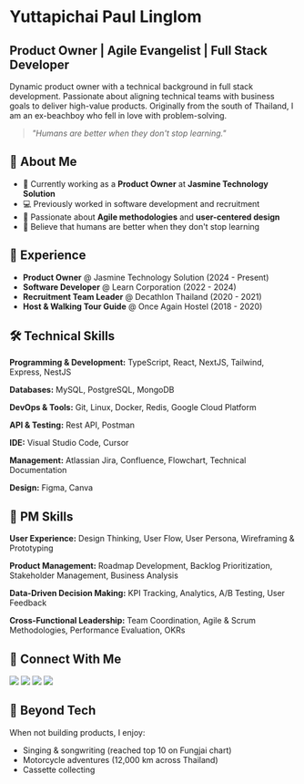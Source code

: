 # Yuttapichai Paul Linglom

## Product Owner | Agile Evangelist | Full Stack Developer

Dynamic product owner with a technical background in full stack development. Passionate about aligning technical teams with business goals to deliver high-value products. Originally from the south of Thailand, I am an ex-beachboy who fell in love with problem-solving.

> *"Humans are better when they don't stop learning."*

## 🚀 About Me

- 🔭 Currently working as a **Product Owner** at **Jasmine Technology Solution**
- 💻 Previously worked in software development and recruitment
- 🌱 Passionate about **Agile methodologies** and **user-centered design**
- 🎯 Believe that humans are better when they don't stop learning


## 💼 Experience

- **Product Owner** @ Jasmine Technology Solution (2024 - Present)
- **Software Developer** @ Learn Corporation (2022 - 2024)
- **Recruitment Team Leader** @ Decathlon Thailand (2020 - 2021)
- **Host & Walking Tour Guide** @ Once Again Hostel (2018 - 2020)


## 🛠️ Technical Skills

**Programming & Development:**
TypeScript, React, NextJS, Tailwind, Express, NestJS

**Databases:**
MySQL, PostgreSQL, MongoDB

**DevOps & Tools:**
Git, Linux, Docker, Redis, Google Cloud Platform

**API & Testing:**
Rest API, Postman

**IDE:**
Visual Studio Code, Cursor

**Management:**
Atlassian Jira, Confluence, Flowchart, Technical Documentation

**Design:**
Figma, Canva

## 🧠 PM Skills

**User Experience:**
Design Thinking, User Flow, User Persona, Wireframing & Prototyping

**Product Management:**
Roadmap Development, Backlog Prioritization, Stakeholder Management, Business Analysis

**Data-Driven Decision Making:**
KPI Tracking, Analytics, A/B Testing, User Feedback

**Cross-Functional Leadership:**
Team Coordination, Agile & Scrum Methodologies, Performance Evaluation, OKRs

## 🔗 Connect With Me

[<img src="https://img.shields.io/badge/LinkedIn-0077B5?style=for-the-badge&logo=linkedin&logoColor=white" />](https://www.linkedin.com/in/yuttapichai-paul-linglom/)
[<img src="https://img.shields.io/badge/Blog-058034?style=for-the-badge&logo=react&logoColor=white" />](https://yuttapichai.space)
[<img src="https://img.shields.io/badge/Email-D14836?style=for-the-badge&logo=gmail&logoColor=white" />](mailto:linglomst@gmail.com)
[<img src="https://img.shields.io/badge/GitHub-100000?style=for-the-badge&logo=github&logoColor=white" />](https://github.com/TreenethLin)

## 🎵 Beyond Tech

When not building products, I enjoy:

- Singing & songwriting (reached top 10 on Fungjai chart)
- Motorcycle adventures (12,000 km across Thailand)
- Cassette collecting
